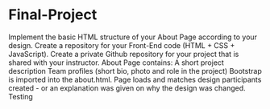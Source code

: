 # Final-Project
Implement the basic HTML structure of your About Page according to your design. Create a repository for your Front-End code (HTML + CSS + JavaScript). Create a private Github repository for your project that is shared with your instructor. About Page contains: A short project description Team profiles (short bio, photo and role in the project) Bootstrap is imported into the about.html. Page loads and matches design participants created - or an explanation was given on why the design was changed.
Testing